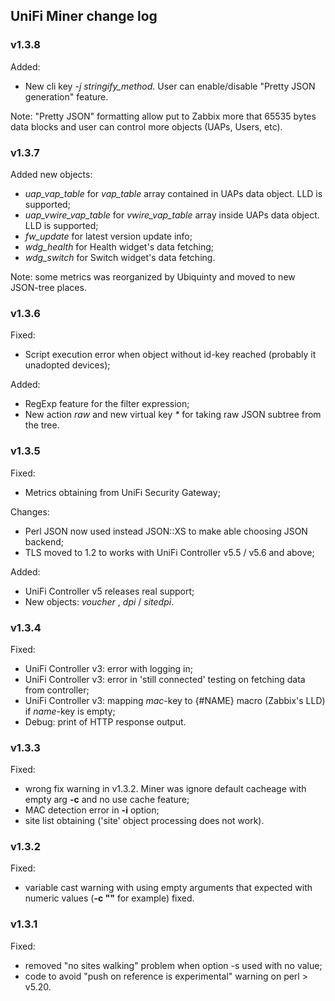 ## UniFi Miner change log 

### v1.3.8
Added:

- New cli key _-j stringify\_method_. User can enable/disable "Pretty JSON generation" feature. 

Note: "Pretty JSON" formatting allow put to Zabbix more that 65535 bytes data blocks and user can control more objects (UAPs, Users, etc).


### v1.3.7
Added new objects:
- _uap\_vap\_table_ for _vap\_table_ array contained in UAPs data object. LLD is supported;
- _uap\_vwire\_vap\_table_ for _vwire\_vap\_table_ array inside UAPs data object. LLD is supported;
- _fw\_update_ for latest version update info;
- _wdg\_health_ for Health widget's data fetching;
- _wdg\_switch_ for Switch widget's data fetching.

Note: some metrics was reorganized by Ubiquinty and moved to new JSON-tree places.


### v1.3.6
Fixed:
- Script execution error when object without id-key reached (probably it unadopted devices);

Added:
- RegExp feature for the filter expression; 
- New action _raw_ and new virtual key _*_ for taking raw JSON subtree from the tree. 

### v1.3.5
Fixed:
- Metrics obtaining from UniFi Security Gateway;

Changes:
- Perl JSON now used instead JSON::XS to make able choosing JSON backend;  
- TLS moved to 1.2 to works with UniFi Controller v5.5 / v5.6 and above;

Added:
- UniFi Controller v5 releases real support; 
- New objects: _voucher_ , _dpi_ / _sitedpi_.

### v1.3.4
Fixed:
- UniFi Controller v3: error with logging in;
- UniFi Controller v3: error in 'still connected' testing on fetching data from controller;
- UniFi Controller v3: mapping _mac_-key to {#NAME} macro (Zabbix's LLD) if _name_-key is empty;
- Debug: print of HTTP response output.

### v1.3.3
Fixed:
- wrong fix warning in v1.3.2. Miner was ignore default cacheage with empty arg **-c** and no use cache feature;
- MAC detection error in **-i** option;
- site list obtaining ('site' object processing does not work).


### v1.3.2
Fixed:
- variable cast warning with using empty arguments that expected with numeric values (**-c ""** for example) fixed.

### v1.3.1
Fixed:
- removed "no sites walking" problem when option -s used with no value;
- code to avoid "push on reference is experimental" warning on perl > v5.20.

